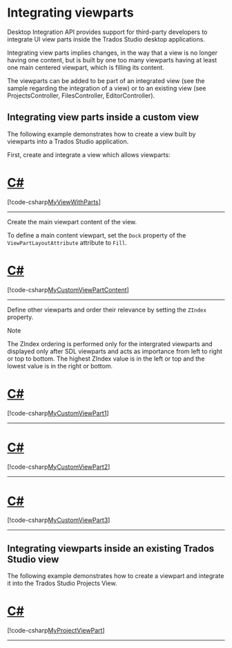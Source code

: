 Integrating viewparts
=====

Desktop Integration API provides support for third-party developers to integrate UI view parts inside the Trados Studio desktop applications.

Integrating view parts implies changes, in the way that a view is no longer having one content, but is built by one too many viewparts having at least one main centered viewpart, which is filling its content.

The viewparts can be added to be part of an integrated view (see the sample regarding the integration of a view) or to an existing view (see ProjectsController, FilesController, EditorController).

Integrating view parts inside a custom view
-----
The following example demonstrates how to create a view built by viewparts into a Trados Studio application.

First, create and integrate a view which allows viewparts:

# [C#](#tab/tabid-1)
[!code-csharp[MyViewWithParts](code_samples/MyViewWithParts.cs#L1-L25)]
***

Create the main viewpart content of the view.

To define a main content viewpart, set the `Dock` property of the `ViewPartLayoutAttribute` attribute to `Fill`. 

# [C#](#tab/tabid-2)
[!code-csharp[MyCustomViewPartContent](code_samples/MyCustomViewPartContent.cs#L1-L29)]
***

Define other viewparts and order their relevance by setting the `ZIndex` property.

> [!NOTE]
> The ZIndex ordering is performed only for the intergrated viewparts and displayed only after SDL viewparts and acts as importance from left to right or top to bottom. The highest ZIndex value is in the left or top and the lowest value is in the right or bottom.

# [C#](#tab/tabid-3)
[!code-csharp[MyCustomViewPart1](code_samples/MyCustomViewPart1.cs#L1-L30)]
***


# [C#](#tab/tabid-4)
[!code-csharp[MyCustomViewPart2](code_samples/MyCustomViewPart2.cs#L1-L29)]
***

# [C#](#tab/tabid-4)
[!code-csharp[MyCustomViewPart3](code_samples/MyCustomViewPart3.cs#L1-L29)]
***

Integrating viewparts inside an existing Trados Studio view
------
The following example demonstrates how to create a viewpart and integrate it into the Trados Studio Projects View.

# [C#](#tab/tabid-5)
[!code-csharp[MyProjectViewPart](code_samples/MyProjectViewPart.cs#L1-L44)]
***